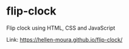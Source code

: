 # flip-clock
Flip clock using HTML, CSS and JavaScript

Link: https://hellen-moura.github.io/flip-clock/
